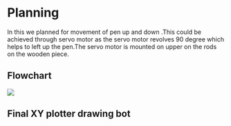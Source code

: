 # Planning 
In this we planned for movement of pen up and down .This could be achieved through servo motor as the servo motor revolves 90 degree which helps to left up the pen.The servo motor is mounted on upper  on the rods on the wooden piece.
## Flowchart
![](https://user-images.githubusercontent.com/42509999/49566446-a2dea400-f950-11e8-915e-e5d3aafe3f46.PNG)
## Final XY plotter drawing bot 
